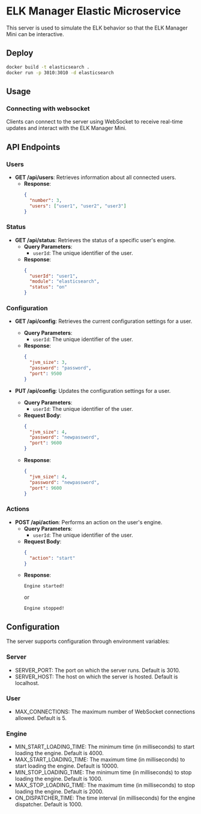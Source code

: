 # ELK Manager Elastic Microservice

This server is used to simulate the ELK behavior so that the ELK Manager Mini can be interactive.

## Deploy

```bash
docker build -t elasticsearch .
docker run -p 3010:3010 -d elasticsearch
```

## Usage

### Connecting with websocket

Clients can connect to the server using WebSocket to receive real-time updates and interact with the ELK Manager Mini.

## API Endpoints

### Users

  - **GET /api/users**: Retrieves information about all connected users.
    - **Response**:
      ```json
      {
        "number": 3,
        "users": ["user1", "user2", "user3"]
      }
      ```

### Status

  - **GET /api/status**: Retrieves the status of a specific user's engine.
    - **Query Parameters**:
      - `userId`: The unique identifier of the user.
    - **Response**:
      ```json
      {
        "userId": "user1",
        "module": "elasticsearch",
        "status": "on"
      }
      ```

### Configuration

  - **GET /api/config**: Retrieves the current configuration settings for a user.
    - **Query Parameters**:
      - `userId`: The unique identifier of the user.
    - **Response**:
      ```json
      {
        "jvm_size": 3,
        "password": "password",
        "port": 9500
      }
      ```

  - **PUT /api/config**: Updates the configuration settings for a user.
    - **Query Parameters**:
      - `userId`: The unique identifier of the user.
    - **Request Body**:
      ```json
      {
        "jvm_size": 4,
        "password": "newpassword",
        "port": 9600
      }
      ```
    - **Response**:
      ```json
      {
        "jvm_size": 4,
        "password": "newpassword",
        "port": 9600
      }
      ```

### Actions

  - **POST /api/action**: Performs an action on the user's engine.
    - **Query Parameters**:
      - `userId`: The unique identifier of the user.
    - **Request Body**:
      ```json
      {
        "action": "start"
      }
      ```
    - **Response**:
      ```
      Engine started!
      ```
      or
      ```
      Engine stopped!
      ```
  

## Configuration

The server supports configuration through environment variables:

### Server

  - SERVER_PORT: The port on which the server runs. Default is 3010.
  - SERVER_HOST: The host on which the server is hosted. Default is localhost.

### User

  - MAX_CONNECTIONS: The maximum number of WebSocket connections allowed. Default is 5.

### Engine

  - MIN_START_LOADING_TIME: The minimum time (in milliseconds) to start loading the engine. Default is 4000.
  - MAX_START_LOADING_TIME: The maximum time (in milliseconds) to start loading the engine. Default is 10000.
  - MIN_STOP_LOADING_TIME: The minimum time (in milliseconds) to stop loading the engine. Default is 1000.
  - MAX_STOP_LOADING_TIME: The maximum time (in milliseconds) to stop loading the engine. Default is 2000.
  - ON_DISPATCHER_TIME: The time interval (in milliseconds) for the engine dispatcher. Default is 1000.
